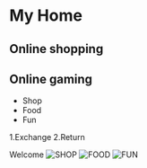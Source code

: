 # My Home
## Online shopping
## Online gaming

* Shop
* Food
* Fun

1.Exchange
2.Return

Welcome
![SHOP](http://aguidetoanaheim.com/wp-content/uploads/2014/09/Anaheim-Shopping-Near-Disneyland-e1410736366369.jpg)
![FOOD](http://citilinecafe.com/wp-content/uploads/2015/12/Combo-with-any-burger-with-French-Fries-Fountain-Drink.jpg)
![FUN](https://www.uniquevenues.com/sites/uniquevenues.com/files/venues/slideshow/10.10.16_Bellco_Regal_063.jpg)

